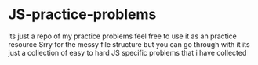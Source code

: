 # JS-practice-problems
its just a repo of my practice problems feel free to use it as an practice resource
Srry for the messy file structure but you can go through with it its just a collection of easy to hard JS specific problems that i have collected 
